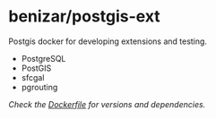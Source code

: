 # benizar/postgis-ext

Postgis docker for developing extensions and testing.

- PostgreSQL
- PostGIS
- sfcgal
- pgrouting

*Check the [Dockerfile](Dockerfile) for versions and dependencies.*
